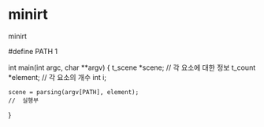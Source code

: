 # minirt
minirt


#define PATH 1

int	main(int argc, char **argv)
{
	t_scene	*scene; // 각 요소에 대한 정보
	t_count *element; // 각 요소의 개수
	int		i;

	scene = parsing(argv[PATH], element);
    //  실행부
}
